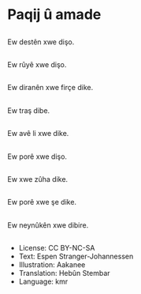 # Paqij û amade

##
Ew destên xwe dişo.

##
Ew rûyê xwe dişo.

##
Ew diranên xwe firçe dike.

##
Ew traş dibe.

##
Ew avê li xwe dike.

##
Ew porê xwe dişo.

##
Ew xwe zûha dike.

##
Ew porê xwe şe dike.

##
Ew neynûkên xwe dibire.

##
* License: CC BY-NC-SA
* Text: Espen Stranger-Johannessen
* Illustration: Aakanee
* Translation: Hebûn Stembar
* Language: kmr
